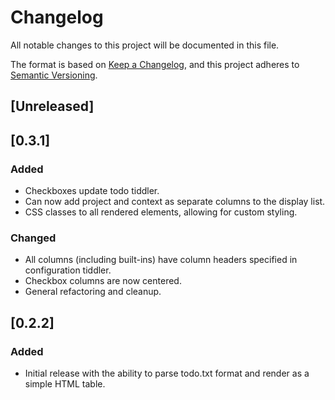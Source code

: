 # Changelog

All notable changes to this project will be documented in this file.

The format is based on [Keep a Changelog](https://keepachangelog.com/en/1.0.0/),
and this project adheres to [Semantic Versioning](https://semver.org/spec/v2.0.0.html).

## [Unreleased]

## [0.3.1]

### Added 

- Checkboxes update todo tiddler.
- Can now add project and context as separate columns to the display list.
- CSS classes to all rendered elements, allowing for custom styling.

### Changed

- All columns (including built-ins) have column headers specified in
  configuration tiddler.
- Checkbox columns are now centered.
- General refactoring and cleanup.

## [0.2.2]

### Added

- Initial release with the ability to parse todo.txt format and render as a
  simple HTML table.

